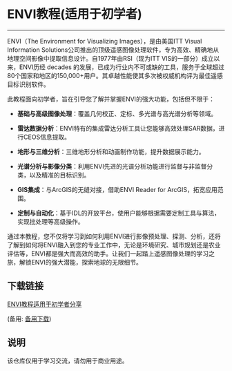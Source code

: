 # ENVI教程(适用于初学者)

---

ENVI（The Environment for Visualizing Images），是由美国ITT Visual Information Solutions公司推出的顶级遥感图像处理软件，专为高效、精确地从地理空间影像中提取信息设计。自1977年由RSI（现为ITT VIS的一部分）成立以来，ENVI历经 decades 的发展，已成为行业内不可或缺的工具，服务于全球超过80个国家和地区的150,000+用户。其卓越性能使其多次被权威机构评为最佳遥感目标识别软件。

此教程面向初学者，旨在引导您了解并掌握ENVI的强大功能，包括但不限于：

- **基础与高级图像处理**：覆盖几何校正、定标、多光谱与高光谱分析等领域。
  
- **雷达数据分析**：ENVI特有的集成雷达分析工具让您能够高效处理SAR数据，进行CEOS信息提取。

- **地形与三维分析**：三维地形分析和动画制作功能，提升数据展示能力。

- **光谱分析与影像分类**：利用ENVI先进的光谱分析功能进行监督与非监督分类，以及精准的目标识别。

- **GIS集成**：与ArcGIS的无缝对接，借助ENVI Reader for ArcGIS，拓宽应用范围。

- **定制与自动化**：基于IDL的开放平台，使用户能够根据需要定制工具与算法，实现批处理等高级操作。

通过本教程，您不仅将学习到如何利用ENVI进行影像预处理、探测、分析，还将了解到如何将ENVI融入到您的专业工作中，无论是环境研究、城市规划还是农业评估等，ENVI都是强大而高效的助手。让我们一起踏上遥感图像处理的学习之旅，解锁ENVI的强大潜能，探索地球的无限细节。

## 下载链接
[ENVI教程适用于初学者分享](https://pan.quark.cn/s/dc0feb5e9491) 

(备用: [备用下载](https://pan.baidu.com/s/1R_hbAwU7bxtEHxXG3sSX3Q?pwd=1234))

## 说明

该仓库仅用于学习交流，请勿用于商业用途。
